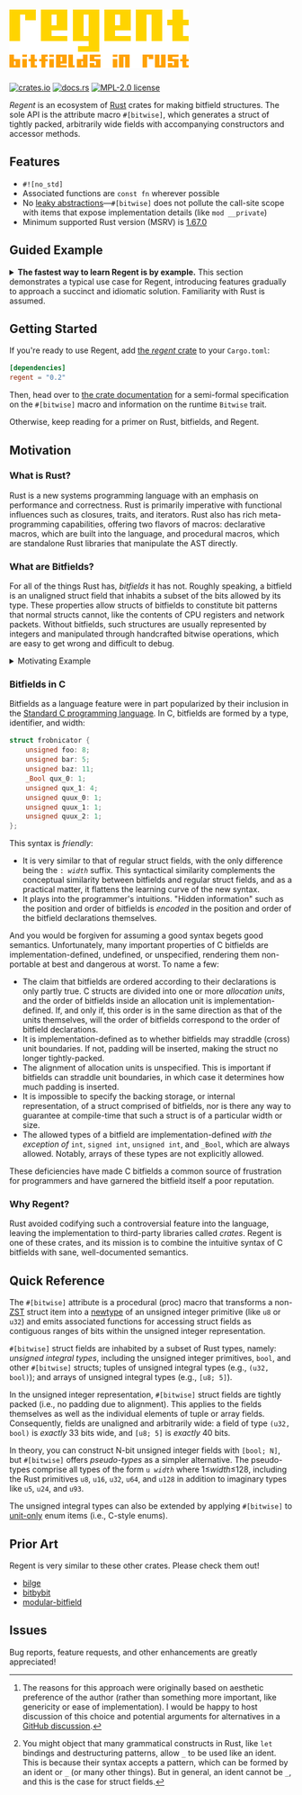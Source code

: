 # ![Regent. Bitfields in Rust.](resources/logo-subtitle@0.5x.png)

[![crates.io](https://img.shields.io/crates/v/regent)][crate]
[![docs.rs](https://docs.rs/regent/badge.svg)][docs]
[![MPL-2.0 license](https://img.shields.io/github/license/norepimorphism/regent)](./LICENSE)

*Regent* is an ecosystem of [Rust] crates for making bitfield structures. The sole API is the attribute macro `#[bitwise]`, which generates a struct of tightly packed, arbitrarily wide fields with accompanying constructors and accessor methods.

[Rust]: https://www.rust-lang.org/

## Features

- `#![no_std]`
- Associated functions are `const fn` wherever possible
- No [leaky abstractions]&mdash;`#[bitwise]` does not pollute the call-site scope with items that expose implementation details (like `mod __private`)
- Minimum supported Rust version (MSRV) is [1.67.0]

[leaky abstractions]: https://en.wikipedia.org/wiki/Leaky_abstraction
[1.67.0]: https://blog.rust-lang.org/2023/01/26/Rust-1.67.0.html

## Guided Example

<details>
<summary>
    <strong>The fastest way to learn Regent is by example.</strong> This section demonstrates a typical use case for Regent, introducing features gradually to approach a succinct and idiomatic solution. Familiarity with Rust is assumed.
</summary>
<br>

The MIPS R3000 is a 32-bit RISC microprocessor. Like many CPUs, the R3000 has a status register (SR) that holds system variables pertaining to the architecture. Here's a diagram of it:

![Diagram of the fields in a 32-bit CPU register.](./resources/mips-r3000-sr.png)

> Source: [*IDT R30xx Family Software Reference Manual*][r3000-ref], published in 1994 by Integrated Device Technology, Inc.

[r3000-ref]: https://cgi.cse.unsw.edu.au/~cs3231/doc/R3000.pdf

Each system variable corresponds to a register *field*, depicted here as a rectangle. Most fields are labeled, but a few enclose the text "0"; these fields are immutable and always read zero. Above each field are the positions of its most- and least-significant bits (or just the position of the field if it is 1-bit). The bit in position 0 is the least-significant bit of the register, and bit 31 is the most significant.

### A First Attempt

We can model the SR with the `#[bitwise]` macro from Regent:

```rust
#[regent::bitwise(width = 32)]
pub struct StatusRegister {
    pub cu3: bool,
    pub cu2: bool,
    pub cu1: bool,
    pub cu0: bool,
    #[const]
    _26: u2,
    pub re: bool,
    #[const]
    _23: u2,
    pub bev: bool,
    pub ts: bool,
    pub pe: bool,
    pub cm: bool,
    pub pz: bool,
    pub swc: bool,
    pub isc: bool,
    pub im: u8,
    #[const]
    _6: u2,
    pub kuo: bool,
    pub ieo: bool,
    pub kup: bool,
    pub iep: bool,
    pub kuc: bool,
    pub iec: bool,
}
```

`#[bitwise]` parses a struct-like syntax. It largely overlaps with Rust's [struct item syntax] but has different semantics&mdash;most importantly, `#[bitwise]` fields are bit-packed rather than aligned at byte boundaries. `#[bitwise]` also supports several new constructs, some of which appear here in `StatusRegister`. These are:

[struct item syntax]: https://doc.rust-lang.org/reference/items/structs.html

- **The `width = 32` argument to the `#[bitwise]` attribute.** This informs Regent that the widths of all struct fields should sum to 32 bits. If they do not, Regent will emit a compile-time error.
  - You can write `size = 4` instead if you prefer to specify the width in bytes.
  - It is good practice&mdash;and is, in some cases, required&mdash;to include either a `width` or `size` argument. These help catch simple mistakes like missing or duplicated fields and serve as visual reminders of the struct width.
  - The value passed to `width` or `size` must be an unsuffixed, unsigned integer literal.
- **The `#[const]` attribute.** This imbues a struct field with a compile-time constant value of `Default::default()`. Fields annotated with `#[const]` are called *constant fields*.
  - You can assign a custom constant value like `#[const = 0]`. Constant values can be any [constant expression] that is valid for the type of the field.
- **The `u2` type**. This is an imaginary 2-bit unsigned integer type. Regent provides built-in `u*` types for all unsigned integers 1 to 128 bits wide (but not `usize`).

[constant expression]: https://doc.rust-lang.org/reference/const_eval.html#constant-expressions

At macro evaluation time, `#[bitwise]` expands the struct to (roughly) the following. (Function bodies are omitted for brevity.)

<details>
<summary>Expanded code</summary>
<br>

```rust
#[repr(transparent)]
pub struct StatusRegister(regent::Opaque<u32>);

impl StatusRegister {
    pub const fn new(
        cu3: bool,
        cu2: bool,
        cu1: bool,
        cu0: bool,
        re: bool,
        bev: bool,
        ts: bool,
        pe: bool,
        cm: bool,
        pz: bool,
        swc: bool,
        isc: bool,
        im: u8,
        kuo: bool,
        ieo: bool,
        kup: bool,
        iep: bool,
        kuc: bool,
        iec: bool,
    ) -> impl regent::Fallible<Output = Self> {/* ... */}

    // Getters
    pub const fn cu3(&self) -> bool {/* ... */}
    pub const fn cu2(&self) -> bool {/* ... */}
    pub const fn cu1(&self) -> bool {/* ... */}
    pub const fn cu0(&self) -> bool {/* ... */}
    const fn _26() -> u8 { 0 }
    pub const fn re(&self) -> bool {/* ... */}
    const fn _23() -> u8 { 0 }
    pub const fn bev(&self) -> bool {/* ... */}
    pub const fn ts(&self) -> bool {/* ... */}
    pub const fn pe(&self) -> bool {/* ... */}
    pub const fn cm(&self) -> bool {/* ... */}
    pub const fn pz(&self) -> bool {/* ... */}
    pub const fn swc(&self) -> bool {/* ... */}
    pub const fn isc(&self) -> bool {/* ... */}
    pub const fn im(&self) -> u8 {/* ... */}
    const fn _6() -> u8 { 0 }
    pub const fn kuo(&self) -> bool {/* ... */}
    pub const fn ieo(&self) -> bool {/* ... */}
    pub const fn kup(&self) -> bool {/* ... */}
    pub const fn iep(&self) -> bool {/* ... */}
    pub const fn kuc(&self) -> bool {/* ... */}
    pub const fn iec(&self) -> bool {/* ... */}

    // Setters
    pub const fn set_cu3(&mut self, field: bool) -> impl regent::Fallible<Output = ()> {/* ... */}
    pub const fn set_cu2(&mut self, field: bool) -> impl regent::Fallible<Output = ()> {/* ... */}
    pub const fn set_cu1(&mut self, field: bool) -> impl regent::Fallible<Output = ()> {/* ... */}
    pub const fn set_cu0(&mut self, field: bool) -> impl regent::Fallible<Output = ()> {/* ... */}
    pub const fn set_re(&mut self, field: bool) -> impl regent::Fallible<Output = ()> {/* ... */}
    pub const fn set_bev(&mut self, field: bool) -> impl regent::Fallible<Output = ()> {/* ... */}
    pub const fn set_ts(&mut self, field: bool) -> impl regent::Fallible<Output = ()> {/* ... */}
    pub const fn set_pe(&mut self, field: bool) -> impl regent::Fallible<Output = ()> {/* ... */}
    pub const fn set_cm(&mut self, field: bool) -> impl regent::Fallible<Output = ()> {/* ... */}
    pub const fn set_pz(&mut self, field: bool) -> impl regent::Fallible<Output = ()> {/* ... */}
    pub const fn set_swc(&mut self, field: bool) -> impl regent::Fallible<Output = ()> {/* ... */}
    pub const fn set_isc(&mut self, field: bool) -> impl regent::Fallible<Output = ()> {/* ... */}
    pub const fn set_im(&mut self, field: u8) -> impl regent::Fallible<Output = ()> {/* ... */}
    pub const fn set_kuo(&mut self, field: bool) -> impl regent::Fallible<Output = ()> {/* ... */}
    pub const fn set_ieo(&mut self, field: bool) -> impl regent::Fallible<Output = ()> {/* ... */}
    pub const fn set_kup(&mut self, field: bool) -> impl regent::Fallible<Output = ()> {/* ... */}
    pub const fn set_iep(&mut self, field: bool) -> impl regent::Fallible<Output = ()> {/* ... */}
    pub const fn set_kuc(&mut self, field: bool) -> impl regent::Fallible<Output = ()> {/* ... */}
    pub const fn set_iec(&mut self, field: bool) -> impl regent::Fallible<Output = ()> {/* ... */}
}

impl regent::Bitwise for StatusRegister {
    const FIELD_WIDTH: usize = 32;
    type Repr = u32;
    type FromReprFallible = /* private */;

    fn from_repr(repr: Self::Repr) -> Self::FromReprFallible {/* ... */}
    fn to_repr(&self) -> Self::Repr {/* ... */}
    fn into_repr(self) -> Self::Repr {/* ... */}
}

impl regent::BitwiseExt for StatusRegister {
    const REPR_WIDTH: usize = 32;
}
```

</details>

What Regent has done is collapse the struct into a wrapper around a single unsigned integer type called the *representation*&mdash;depicted here by the newtype `regent::Opaque<u32>`&mdash;and generate a constructor function `new` as well as a getter and setter method for each field (except for constant fields, which have only a getter). Regent has also implemented the `Bitwise` and `BitwiseExt` traits for the struct; these facilitate conversions to and from the representation and are documented in [the crate documentation][docs].

### The `Fallible` Trait

Some functions emitted by `#[bitwise]` are fallible, meaning they may encounter errors. The `new` function fails if any argument is not a valid value for the type of its corresponding field. Likewise, setters fail if their argument is invalid for the field being set.

There are numerous strategies for handling and recovering from errors, each with trade-offs, so it is often desirable for an API to support a variety for any given fallible operation. Because some strategies necessitate different function signatures than others, a fallible operation is commonly broken into multiple functions that each implement the operation with a different error-handling strategy.

A common idiom in Rust is for a fallible function `f` to have `checked_f` and `unchecked_f` versions. By convention, `f` takes the form `fn(...) -> T` and panics on error; `checked_f` has signature `fn(...) -> Option<T>` and returns `None` on error; and `unchecked_f` is `unsafe fn(...) -> T` and performs no error-checking at all (possibly causing UB if an error condition arises).

Regent takes an alternative yet functionally equivalent approach[^fallible-trait] in which the error-handling strategies available to a fallible operation are realized as associated functions of a trait. An existential type[^existential-type] (`impl Trait`) implementing the trait is then produced by an associated function of `T` that stands in for the fallible operation.

[^fallible-trait]: The reasons for this approach were originally based on aesthetic preference of the author (rather than something more important, like genericity or ease of implementation). I would be happy to host discussion of this choice and potential arguments for alternatives in a [GitHub discussion].
[^existential type]: [varkor] gives an excellent introduction to existential types in Rust; see <https://varkor.github.io/blog/2018/07/03/existential-types-in-rust.html>.

[GitHub discussion]: https://github.com/norepimorphism/regent/discussions/new?category=general
[varkor]: https://github.com/varkor

In Regent, the trait is `regent::Fallible`&mdash;roughly defined as

```rust
pub trait Fallible {
    type Output;

    // Panics on the first error.
    fn panicking(self) -> Self::Output;
    // Returns `None` on the first error.
    fn checked(self) -> Option<Self::Output>;
    // Ignores all errors.
    fn masked(self) -> Self::Output;
    // Assumes that errors cannot occur.
    unsafe fn unchecked(self) -> Self::Output;
}
```

&mdash;and the existential type which implements it is `impl Fallible`.
All fallible functions return this type. You can use them like this:

```rust
// Bring `Fallible` into scope.
use regent::Fallible as _;

let _: StatusRegister = StatusRegister::new(/* ... */).panicking();
let _: StatusRegister = StatusRegister::new(/* ... */).masked();
let _: Option<StatusRegister> = StatusRegister::new(/* ... */).checked();
unsafe {
    let _: StatusRegister = StatusRegsiter::new(/* ... */).unchecked();
}
```

The most important thing to remember is: `impl Fallible` is not the result of a fallible operation, but rather the operation itself. As such, it is inert until explicitly executed via a method that selects the error-handling strategy. The non-immediate execution of functions returning `impl Fallible` is similar to that of `async` functions; in this way, executing a `Fallible` is analogous to `.await`ing a `Future` (though `Fallible` is otherwise unrelated to asynchronous programming).

### Fine-Tuning

Our definition of `StatusRegister` is workable, but there is room for improvement.

One improvement which requires only minor modification involves the constant fields presently named `_26`, `_23`, and `_6`; these correspond to the zero-filled register fields that inhabit bits 26&ndash;27, 23&ndash;24, and 6&ndash;7, respectively. To a MIPS programmer, these are not very useful and are only defined in `StatusRegister` to confirm with the MIPS standard. Hence, they might be aptly labeled as implementation details which we prefer to hide, both from the call-site scope of the `#[bitwise]` macro invocation and especially any parent modules and external crates. We have already accomplished the latter by omitting the visibility specifier, preventing associated functions from being exported, but ideally we wish to suppress those functions from being emitted in the first place. In Regent, this is done by replacing the field identifier with the underscore token `_`. (This is not possible in vanilla Rust as idents cannot be `_`[^wildcard-ident].)

[^wildcard-ident]: You might object that many grammatical constructs in Rust, like `let` bindings and destructuring patterns, allow `_` to be used like an ident. This is because their syntax accepts a pattern, which can be formed by an ident or `_` (or many other things). But in general, an ident cannot be `_`, and this is the case for struct fields.

```rust
#[regent::bitwise(width = 32)]
pub struct StatusRegister {
    pub cu3: bool,
    pub cu2: bool,
    pub cu1: bool,
    pub cu0: bool,
    #[const]
    _: u2,          // NEW
    pub re: bool,
    #[const]
    _: u2,          // NEW
    pub bev: bool,
    pub ts: bool,
    pub pe: bool,
    pub cm: bool,
    pub pz: bool,
    pub swc: bool,
    pub isc: bool,
    pub im: u8,
    #[const]
    _: u2,          // NEW
    pub kuo: bool,
    pub ieo: bool,
    pub kup: bool,
    pub iep: bool,
    pub kuc: bool,
    pub iec: bool,
}
```

</details>

## Getting Started

If you're ready to use Regent, add [the *regent* crate][crate] to your `Cargo.toml`:

```toml
[dependencies]
regent = "0.2"
```

Then, head over to [the crate documentation][docs] for a semi-formal specification on the `#[bitwise]` macro and information on the runtime `Bitwise` trait.

Otherwise, keep reading for a primer on Rust, bitfields, and Regent.

## Motivation

### What is Rust?

Rust is a new systems programming language with an emphasis on performance and correctness. Rust is primarily imperative with functional influences such as closures, traits, and iterators. Rust also has rich meta-programming capabilities, offering two flavors of macros: declarative macros, which are built into the language, and procedural macros, which are standalone Rust libraries that manipulate the AST directly.

### What are Bitfields?

For all of the things Rust has, *bitfields* it has not. Roughly speaking, a bitfield is an unaligned struct field that inhabits a subset of the bits allowed by its type. These properties allow structs of bitfields to constitute bit patterns that normal structs cannot, like the contents of CPU registers and network packets. Without bitfields, such structures are usually represented by integers and manipulated through handcrafted bitwise operations, which are easy to get wrong and difficult to debug.

<details>
<summary>Motivating Example</summary>
<br>

![Diagram of fields in a CPU register](./resources/mips-r3000-sr.png)

Imagine modeling this structure in your favorite programming language without using bitfields. In C, the *IM* register field might become this:

```c
// Extracts the IM field from the status register.
unsigned SrGetIm(const unsigned sr) {
    return (sr >> 8) & ((1 << 8) - 1);
}

// Sets the IM field in the status register to the given value.
void SrSetIm(unsigned *sr, const unsigned im) {
    const unsigned mask = (1 << 8) - 1;
    // Clear the previous value.
    *sr &= ~(mask << 8);
    // Write the new value.
    *sr |= (im & mask) << 8;
}
```

There is a lot of repetition here. The expression <code>(1&nbsp;<<&nbsp;<em>width</em>)&nbsp;-&nbsp;1</code> keeps showing up, as does the *`offset`* in <code>sr&nbsp;>>&nbsp;<em>offset</em></code>, <code>mask&nbsp;<<&nbsp;<em>offset</em></code>, and <code>(<em>field</em>&nbsp;&&nbsp;mask)&nbsp;<<&nbsp;<em>offset</em></code>. We can introduce some constants and a helper function:

```c
static const unsigned IM_WIDTH = 8;
static const unsigned IM_OFFSET = 8;

static unsigned Mask(const unsigned width) {
    // Note: this is UB when `width` is greater than or equal to the bit-width
    // of the `int` type.
    return (1 << width) - 1;
}

unsigned SrGetIm(const unsigned sr) {
    return (sr >> IM_OFFSET) & Mask(IM_WIDTH);
}

void SrSetIm(unsigned *sr, const unsigned im) {
    const unsigned mask = Mask(IM_WIDTH);
    *sr &= ~(mask << IM_OFFSET);
    *sr |= (im & mask) << IM_OFFSET;
}
```

And now that the getter and setter functions are generic, you might even introduce a macro:

```c
static unsigned Mask(const unsigned width) {
    return (1 << width) - 1;
}

#define FIELD(NAME, WIDTH, OFFSET) \
    unsigned SrGet ## #NAME(const unsigned sr) { \
        return (sr >> OFFSET) & Mask(WIDTH); \
    } \
    void SrSet ## #NAME(unsigned *sr, const unsigned value) { \
        const unsigned mask = Mask(WIDTH); \
        *sr &= ~(mask << OFFSET); \
        *sr |= (value & mask) << OFFSET; \
    }

// It is now trivial to implement the remaining register fields.
FIELD(Iec, 1, 0)
FIELD(Kuc, 1, 1)
FIELD(Iep, 1, 2)
FIELD(Kup, 1, 3)
FIELD(Ieo, 1, 4)
FIELD(Kuo, 1, 5)
FIELD(Im, 8, 8)
FIELD(Isc, 1, 16)
FIELD(Swc, 1, 17)
FIELD(Pz, 1, 18)
FIELD(Cm, 1, 19)
FIELD(Pe, 1, 20)
FIELD(Ts, 1, 21)
FIELD(Bev, 1, 22)
FIELD(Re, 1, 25)
FIELD(Cu0, 1, 28)
FIELD(Cu1, 1, 29)
FIELD(Cu2, 1, 30)
FIELD(Cu3, 1, 31)
```

We are quickly approaching a *declarative* solution.

Now, imagine modeling the same structure with bitfields. Here's what it could look like:

```c
struct Sr {
    bool cu3: 1;
    bool cu2: 1;
    bool cu1: 1;
    bool cu0: 1;
    unsigned _26: 2;
    bool re: 1;
    unsigned _23: 2;
    bool bev: 1;
    bool ts: 1;
    bool pe: 1;
    bool cm: 1;
    bool pz: 1;
    bool swc: 1;
    bool isc: 1;
    unsigned im: 8;
    unsigned _6: 2;
    bool kuo: 1;
    bool ieo: 1;
    bool kup: 1;
    bool iep: 1;
    bool kuc: 1;
    bool iec: 1;
};
```

</details>

### Bitfields in C

Bitfields as a language feature were in part popularized by their inclusion in the [Standard C programming language]. In C, bitfields are formed by a type, identifier, and width:

[Standard C programming language]: https://en.wikipedia.org/wiki/ANSI_C

```c
struct frobnicator {
    unsigned foo: 8;
    unsigned bar: 5;
    unsigned baz: 11;
    _Bool qux_0: 1;
    unsigned qux_1: 4;
    unsigned quux_0: 1;
    unsigned quux_1: 1;
    unsigned quux_2: 1;
};
```

This syntax is *friendly*:

- It is very similar to that of regular struct fields, with the only difference being the <code>:&nbsp;<em>width</em></code> suffix. This syntactical similarity complements the conceptual similarity between bitfields and regular struct fields, and as a practical matter, it flattens the learning curve of the new syntax.
- It plays into the programmer's intuitions. "Hidden information" such as the position and order of bitfields is *encoded* in the position and order of the bitfield declarations themselves.

And you would be forgiven for assuming a good syntax begets good semantics. Unfortunately, many important properties of C bitfields are implementation-defined, undefined, or unspecified, rendering them non-portable at best and dangerous at worst. To name a few:

- The claim that bitfields are ordered according to their declarations is only partly true. C structs are divided into one or more *allocation units*, and the order of bitfields inside an allocation unit is implementation-defined. If, and only if, this order is in the same direction as that of the units themselves, will the order of bitfields correspond to the order of bitfield declarations.
- It is implementation-defined as to whether bitfields may straddle (cross) unit boundaries. If not, padding will be inserted, making the struct no longer tightly-packed.
- The alignment of allocation units is unspecified. This is important if bitfields can straddle unit boundaries, in which case it determines how much padding is inserted.
- It is impossible to specify the backing storage, or internal representation, of a struct comprised of bitfields, nor is there any way to guarantee at compile-time that such a struct is of a particular width or size.
- The allowed types of a bitfield are implementation-defined *with the exception of* `int`, `signed int`, `unsigned int`, and `_Bool`, which are always allowed. Notably, arrays of these types are not explicitly allowed.

These deficiencies have made C bitfields a common source of frustration for programmers and have garnered the bitfield itself a poor reputation.

### Why Regent?

Rust avoided codifying such a controversial feature into the language, leaving the implementation to third-party libraries called *crates*. Regent is one of these crates, and its mission is to combine the intuitive syntax of C bitfields with sane, well-documented semantics.

## Quick Reference

The `#[bitwise]` attribute is a procedural (proc) macro that transforms a non-[ZST] struct item into a [newtype] of an unsigned integer primitive (like `u8` or `u32`) and emits associated functions for accessing struct fields as contiguous ranges of bits within the unsigned integer representation.

`#[bitwise]` struct fields are inhabited by a subset of Rust types, namely: *unsigned integral types*, including the unsigned integer primitives, `bool`, and other `#[bitwise]` structs; tuples of unsigned integral types (e.g., `(u32, bool)`); and arrays of unsigned integral types (e.g., `[u8; 5]`).

In the unsigned integer representation, `#[bitwise]` struct fields are tightly packed (i.e., no padding due to alignment). This applies to the fields themselves as well as the individual elements of tuple or array fields. Consequently, fields are unaligned and arbitrarily wide: a field of type `(u32, bool)` is *exactly* 33 bits wide, and `[u8; 5]` is *exactly* 40 bits.

In theory, you can construct N-bit unsigned integer fields with `[bool; N]`, but `#[bitwise]` offers *pseudo-types* as a simpler alternative. The pseudo-types comprise all types of the form <code>u&#8239;<em>width</em></code> where 1&le;*width*&le;128, including the Rust primitives `u8`, `u16`, `u32`, `u64`, and `u128` in addition to imaginary types like `u5`, `u24`, and `u93`.

The unsigned integral types can also be extended by applying `#[bitwise]` to [unit-only] enum items (i.e., C-style enums).

[ZST]: https://doc.rust-lang.org/nomicon/exotic-sizes.html#zero-sized-types-zsts
[unit-only]: https://doc.rust-lang.org/reference/items/enumerations.html#unit-only-enum
[newtype]: https://doc.rust-lang.org/rust-by-example/generics/new_types.html

## Prior Art

Regent is very similar to these other crates. Please check them out!

- [bilge](https://crates.io/crates/bilge)
- [bitbybit](https://crates.io/crates/bitbybit)
- [modular-bitfield](https://crates.io/crates/modular-bitfield)

## Issues

Bug reports, feature requests, and other enhancements are greatly appreciated!

[crate]: https://crates.io/crates/regent
[docs]: https://docs.rs/regent/latest/regent
